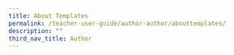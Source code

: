 ```yaml
---
title: About Templates
permalink: /teacher-user-guide/author-author/abouttemplates/
description: ""
third_nav_title: Author
---
```

